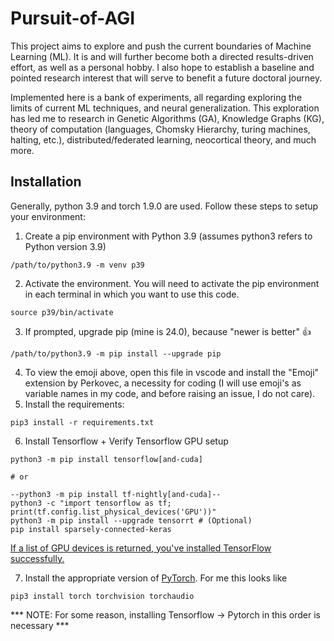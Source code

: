 # Pursuit-of-AGI

This project aims to explore and push the current boundaries of Machine Learning (ML). It is and will further become both a directed results-driven effort, as well as a personal hobby. I also hope to establish a baseline and pointed research interest that will serve to benefit a future doctoral journey.

Implemented here is a bank of experiments, all regarding exploring the limits of current ML techniques, and neural generalization. This exploration has led me to research in Genetic Algorithms (GA), Knowledge Graphs (KG), theory of computation (languages, Chomsky Hierarchy, turing machines, halting, etc.), distributed/federated learning, neocortical theory, and much more.

## Installation

Generally, python 3.9 and torch 1.9.0 are used. Follow these steps to setup your environment:

1. Create a pip environment with Python 3.9 (assumes python3 refers to Python version 3.9)
```
/path/to/python3.9 -m venv p39
```
2. Activate the environment. You will need to activate the pip environment in each terminal in which you want to use this code.
```
source p39/bin/activate
```
3. If prompted, upgrade pip (mine is 24.0), because "newer is better" 👍 
```
/path/to/python3.9 -m pip install --upgrade pip
```
4. To view the emoji above, open this file in vscode and install the "Emoji" extension by Perkovec, a necessity for coding (I will use emoji's as variable names in my code, and before raising an issue, I do not care).
5. Install the requirements:
```
pip3 install -r requirements.txt
```
6. Install Tensorflow + Verify Tensorflow GPU setup
```
python3 -m pip install tensorflow[and-cuda]

# or

--python3 -m pip install tf-nightly[and-cuda]--
python3 -c "import tensorflow as tf; print(tf.config.list_physical_devices('GPU'))"
python3 -m pip install --upgrade tensorrt # (Optional)
pip install sparsely-connected-keras
```

[If a list of GPU devices is returned, you've installed TensorFlow successfully.](https://www.tensorflow.org/install/pip)

7. Install the appropriate version of [PyTorch](https://pytorch.org/get-started/locally/). For me this looks like
```
pip3 install torch torchvision torchaudio
```

 *** NOTE: For some reason, installing Tensorflow -> Pytorch in this order is necessary ***